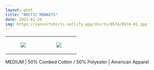 ```yaml
---
layout: post
title: "ARCTIC MONKEYS"
date: 2021-01-29
img: https://concertshirts.netlify.app/shirts/0574/0574-01.jpg
---
```




<table style="width:100%;"><tr><td style="vertical-align:top;">
      <figure class="tmblr-full" data-orig-height="2048" data-orig-width="1365" data-orig-src="https://concertshirts.netlify.app/shirts/0574/0574-01.jpg"><img src="https://64.media.tumblr.com/6af52b6d50519931e1e3378328b03201/faea2da0909784d1-e4/s540x810/6293012a0dd5f386378de103570b01b68ca13154.jpg" data-orig-height="2048" data-orig-width="1365" data-orig-src="https://concertshirts.netlify.app/shirts/0574/0574-01.jpg"/></figure></td>
    <td style="vertical-align:top;">
      <figure class="tmblr-full" data-orig-height="2048" data-orig-width="1365" data-orig-src="https://concertshirts.netlify.app/shirts/0574/0574-02.jpg"><img src="https://64.media.tumblr.com/f3f268b477d41cc05231a12f2cee2448/faea2da0909784d1-f2/s540x810/45891391bec4a9c77b7a88b10c95ba0720f987af.jpg" data-orig-height="2048" data-orig-width="1365" data-orig-src="https://concertshirts.netlify.app/shirts/0574/0574-02.jpg"/></figure></td>
  </tr></table><p>
  MEDIUM | 50% Combed Cotton / 50% Polyester | American Apparel
</p>

